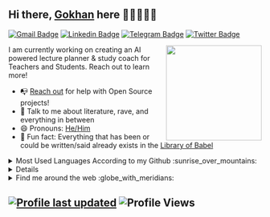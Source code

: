 ## Hi there, [Gokhan](https://gokhansarapevi.github.io) here 👋🏼👨🏻🌈

[![Gmail Badge](https://img.shields.io/badge/-gokhansarapevi@gmail.com-c14438?style=flat&logo=Gmail&logoColor=white)](mailto:gokhansarapevi@gmail.com "Connect via Email")
[![Linkedin Badge](https://img.shields.io/badge/-Gokhan%20Guney-0072b1?style=flat&logo=Linkedin&logoColor=white)](https://www.linkedin.com/in/gokhansarapevi/ "Connect on LinkedIn")
[![Telegram Badge](https://img.shields.io/badge/-@gokhansarapevi-0088CC?style=flat&logo=Telegram&logoColor=white)](https://t.me/gokhansarapevi "Contact on Telegram")
[![Twitter Badge](https://img.shields.io/badge/-@gokhansarapevi-00acee?style=flat&logo=Twitter&logoColor=white)](https://twitter.com/intent/follow?screen_name=gokhansarapevi "Follow on Twitter")

<a href="https://gokhansarapevi.github.io"><img src="https://github.com/gokhansarapevi/gokhansarapevi/raw/main/etc/hand_v.png" align="right" height="190" /></a>

I am currently working on creating an AI powered lecture planner & study coach for Teachers and Students. Reach out to learn more!

- 📭 [Reach out](#hi-there-Gokhan-here-) for help with Open Source projects!
- 💬 Talk to me about literature, rave, and everything in between
- 😄 Pronouns: [He/Him](https://www.mypronouns.org/he-him)
- 👾 Fun fact: Everything that has been or could be written/said already exists in the [Library of Babel](https://libraryofbabel.info/)

<details>
  <summary>Most Used Languages According to my Github :sunrise_over_mountains: </summary>
  
  <a href="https://gokhansarapevi.github.io"><img src="https://github.com/gokhansarapevi/gokhansarapevi/raw/main/etc/laptop.png" align="left" height="250" /></a>
  
  <a href="#" align="right">![Top Languages](https://github-readme-stats.vercel.app/api/top-langs/?username=gokhansarapevi)
  ----
</details>

<details>
  <summary>Some of my Github Public Stats :computer:</summary>

  [![My Github Stats](https://github-readme-stats.vercel.app/api?username=gokhansarapevi&show_icons=true&title_color=fff&icon_color=79ff97&text_color=9f9f9f&bg_color=151515)](https://github.com/gokhansarapevi)
  
</details>

<details>
  <summary>Find me around the web :globe_with_meridians:</summary>
  
  <a href="https://gokhansarapevi.github.io"><img src="https://github.com/gokhansarapevi/gokhansarapevi/raw/main/etc/think.png" align="right" height="250" /></a>
  
[![DEV Badge](https://img.shields.io/badge/-gokhanguney-0A0A0A?style=flat&logo=dev.to&logoColor=white)](https://dev.to/gokhansarapevi)
[![StackOverflow Badge](https://img.shields.io/badge/-gokhanguney-FE7A16?style=flat&logo=Stack%20Overflow&logoColor=white&)](https://stackoverflow.com/users/20094769/g%c3%b6khan-g%c3%bcney?tab=profile)
[![Instagram Badge](https://img.shields.io/badge/-Instagram-C13584?style=flat&logo=Instagram&logoColor=white)](https://www.instagram.com/gokhansarapevi/ "Follow on Instagram")
[![Reddit Badge](https://img.shields.io/badge/-u/gokhansarapevi-FF4500?style=flat&logo=Reddit&logoColor=white)](https://www.reddit.com/user/gokhansarapevi/ "Find on Reddit")

</details>

[![Profile last updated](https://img.shields.io/github/last-commit/gokhansarapevi/gokhansarapevi/main?label=Last%20updated&style=flat)](https://github.com/gokhansarapevi/gokhansarapevi/commits)
![Profile Views](https://komarev.com/ghpvc/?username=gokhansarapevi&color=blue)
----
